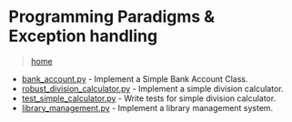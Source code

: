 # Programming Paradigms & Exception handling

> [home](../README.md)

- [bank_account.py](./bank_account.py) - Implement a Simple Bank Account Class.
- [robust_division_calculator.py](./robust_division_calculator.py) - Implement a simple division calculator.
- [test_simple_calculator.py](./test_simple_calculator.py) - Write tests for simple division calculator.
- [library_management.py](./library_management.py) - Implement a library management system.
